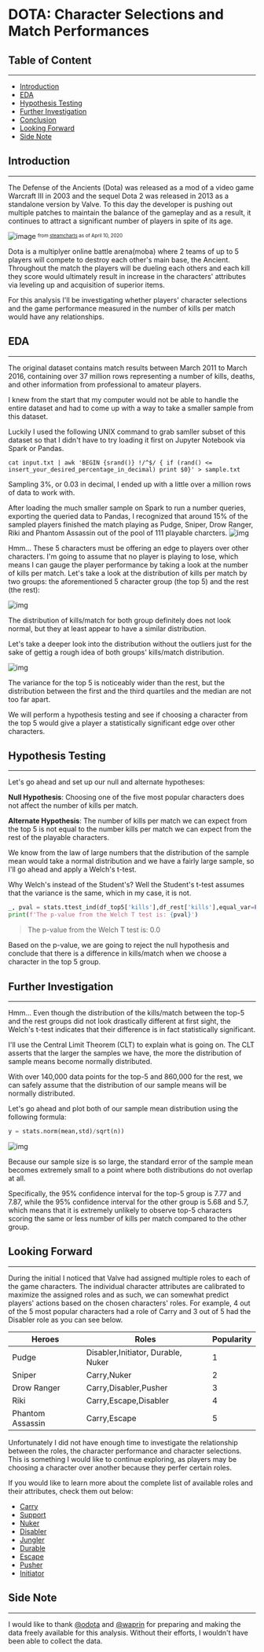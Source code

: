 # DOTA: Character Selections and Match Performances
## Table of Content
---
- [Introduction](#introduction)
- [EDA](#eda)
- [Hypothesis Testing](#hypothesis-testing)
- [Further Investigation](#further-investigation)
- [Conclusion](#conclusion)
- [Looking Forward](#future)
- [Side Note](#side-note)

## Introduction
---
The Defense of the Ancients (Dota) was released as a mod of a video game Warcraft III in 2003 and the sequel Dota 2 was released in 2013 as a standalone version by Valve. To this day the developer is pushing out multiple patches to maintain the balance of the gameplay and as a result, it continues to attract a significant number of players in spite of its age.

![image](img/dota_players_n.png)
<sup><sub>from [steamcharts](https://steamcharts.com/app/570) as of April 10, 2020</sub></sup>

Dota is a multiplyer online battle arena(moba) where 2 teams of up to 5 players will compete to destroy each other's main base, the Ancient. Throughout the match the players will be dueling each others and each kill they score would ultimately result in increase in the characters' attributes via leveling up and acquisition of superior items.


For this analysis I'll be investigating whether players' character selections and the game performance measured in the number of kills per match would have any relationships.

## EDA
---
The original dataset contains match results between March 2011 to March 2016, containing over 37 million rows representing a number of kills, deaths, and other information from professional to amateur players.

I knew from the start that my computer would not be able to handle the entire dataset and had to come up with a way to take a smaller sample from this dataset.

Luckily I used the following UNIX command to grab samller subset of this dataset so that I didn't have to try loading it first on Jupyter Notebook via Spark or Pandas.

`cat input.txt | awk 'BEGIN {srand()} !/^$/ { if (rand() <= insert_your_desired_percentage_in_decimal) print $0}' > sample.txt`

Sampling 3%, or 0.03 in decimal, I ended up with a little over a million rows of data to work with. 

After loading the much smaller sample on Spark to run a number queries, exporting the queried data to Pandas, I recognized that around 15% of the sampled players finished the match playing as Pudge, Sniper, Drow Ranger, Riki and Phantom Assassin out of the pool of 111 playable charcters.
![img](/img/pie.png)

Hmm... These 5 characters must be offering an edge to players over other characters. I'm going to assume that no player is playing to lose, which means I can gauge the player performance by taking a look at the number of kills per match. Let's take a look at the distribution of kills per match by two groups: the aforementioned 5 character group (the top 5) and the rest (the rest):

![img](/img/init_dist.png)

The distribution of kills/match for both group definitely does not look normal, but they at least appear to have a similar distribution.

Let's take a deeper look into the distribution without the outliers just for the sake of gettig a rough idea of both groups' kills/match distribution.

![img](/img/box.png)

The variance for the top 5 is noticeably wider than the rest, but the distribution between the first and the third quartiles and the median are not too far apart. 

We will perform a hypothesis testing and see if choosing a character from the top 5 would give a player a statistically significant edge over other characters.

## Hypothesis Testing
---
Let's go ahead and set up our null and alternate hypotheses:

**Null Hypothesis**: Choosing one of the five most popular characters does not affect the number of kills per match.

**Alternate Hypothesis**: The number of kills per match we can expect from the top 5 is not equal to the number kills per match we can expect from the rest of the playable characters.

We know from the law of large numbers that the distribution of the sample mean would take a normal distribution and we have a fairly large sample, so I'll go ahead and apply a Welch's t-test. 

Why Welch's instead of the Student's? Well the Student's t-test assumes that the variance is the same, which in my case, it is not. 

```python
_, pval = stats.ttest_ind(df_top5['kills'],df_rest['kills'],equal_var=False)
print(f'The p-value from the Welch T test is: {pval}')
```
> The p-value from the Welch T test is: 0.0

Based on the p-value, we are going to reject the null hypothesis and conclude that there is a difference in kills/match when we choose a character in the top 5 group.

## Further Investigation
---
Hmm... Even though the distribution of the kills/match between the top-5 and the rest groups did not look drastically different at first sight, the Welch's t-test indicates that their difference is in fact statistically significant. 

I'll use the Central Limit Theorem (CLT) to explain what is going on. The CLT asserts that the larger the samples we have, the more the distribution of sample means become normally distributed. 

With over 140,000 data points for the top-5 and 860,000 for the rest, we can safely assume that the distribution of our sample means will be normally distributed. 

Let's go ahead and plot both of our sample mean distribution using the following formula:
```python
y = stats.norm(mean,std)/sqrt(n))
```
![img](/img/dist.png)

Because our sample size is so large, the standard error of the sample mean becomes extremely small to a point where both distributions do not overlap at all. 

Specifically, the 95% confidence interval for the top-5 group is 7.77 and 7.87, while the 95% confidence interval for the other group is 5.68 and 5.7, which means that it is extremely unlikely to observe top-5 characters scoring the same or less number of kills per match compared to the other group.

## Looking Forward
---
During the initial I noticed that Valve had assigned multiple roles to each of the game characters. The individual character attributes are calibrated to maximize the assigned roles and as such, we can somewhat predict players' actions based on the chosen characters' roles. For example, 4 out of the 5 most popular characters had a role of Carry and 3 out of 5 had the Disabler role as you can see below.


|Heroes|Roles|Popularity|
|---|---|---|
|Pudge|Disabler,Initiator, Durable, Nuker|1|
|Sniper|Carry,Nuker|2|
|Drow Ranger|Carry,Disabler,Pusher|3|
|Riki|Carry,Escape,Disabler|4|
|Phantom Assassin|Carry,Escape|5|


Unfortunately I did not have enough time to investigate the relationship between the roles, the character performance and character selections. This is something I would like to continue exploring, as players may be choosing a character over another because they perfer certain roles.

If you would like to learn more about the complete list of available roles and their attributes, check them out below:
* [Carry](https://dota2.gamepedia.com/Role#Carry)
* [Support](https://dota2.gamepedia.com/Role#Support)
* [Nuker](https://dota2.gamepedia.com/Role#Nuker)
* [Disabler](https://dota2.gamepedia.com/Role#Disabler)
* [Jungler](https://dota2.gamepedia.com/Role#Jungler)
* [Durable](https://dota2.gamepedia.com/Role#Durable)
* [Escape](https://dota2.gamepedia.com/Role#Escape)
* [Pusher](https://dota2.gamepedia.com/Role#Pusher)
* [Initiator](https://dota2.gamepedia.com/Role#Initiator)

## Side Note
---
I would like to thank [@odota](https://blog.opendota.com/2017/03/24/datadump2/) and [@waprin](https://github.com/waprin) for preparing and making the data freely available for this analysis. Without their efforts, I wouldn't have been able to collect the data.